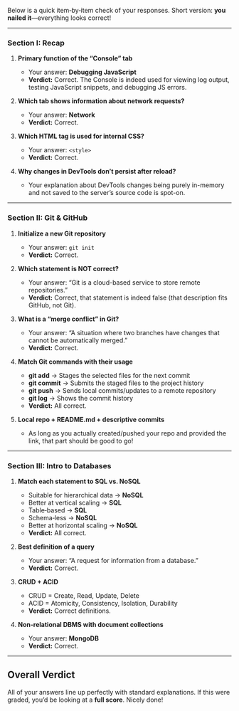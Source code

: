 Below is a quick item‐by‐item check of your responses. Short version: **you nailed it**—everything looks correct!

---

### **Section I: Recap**

1. **Primary function of the “Console” tab**  
   - Your answer: **Debugging JavaScript**  
   - **Verdict:** Correct. The Console is indeed used for viewing log output, testing JavaScript snippets, and debugging JS errors.

2. **Which tab shows information about network requests?**  
   - Your answer: **Network**  
   - **Verdict:** Correct.

3. **Which HTML tag is used for internal CSS?**  
   - Your answer: `<style>`  
   - **Verdict:** Correct.

4. **Why changes in DevTools don’t persist after reload?**  
   - Your explanation about DevTools changes being purely in-memory and not saved to the server’s source code is spot-on.  

---

### **Section II: Git & GitHub**

1. **Initialize a new Git repository**  
   - Your answer: `git init`  
   - **Verdict:** Correct.

2. **Which statement is NOT correct?**  
   - Your answer: “Git is a cloud-based service to store remote repositories.”  
   - **Verdict:** Correct, that statement is indeed false (that description fits GitHub, not Git).

3. **What is a “merge conflict” in Git?**  
   - Your answer: “A situation where two branches have changes that cannot be automatically merged.”  
   - **Verdict:** Correct.

4. **Match Git commands with their usage**  
   - **git add** → Stages the selected files for the next commit  
   - **git commit** → Submits the staged files to the project history  
   - **git push** → Sends local commits/updates to a remote repository  
   - **git log** → Shows the commit history  
   - **Verdict:** All correct.

5. **Local repo + README.md + descriptive commits**  
   - As long as you actually created/pushed your repo and provided the link, that part should be good to go!

---

### **Section III: Intro to Databases**

1. **Match each statement to SQL vs. NoSQL**  
   - Suitable for hierarchical data → **NoSQL**  
   - Better at vertical scaling → **SQL**  
   - Table‐based → **SQL**  
   - Schema‐less → **NoSQL**  
   - Better at horizontal scaling → **NoSQL**  
   - **Verdict:** All correct.

2. **Best definition of a query**  
   - Your answer: “A request for information from a database.”  
   - **Verdict:** Correct.

3. **CRUD + ACID**  
   - CRUD = Create, Read, Update, Delete  
   - ACID = Atomicity, Consistency, Isolation, Durability  
   - **Verdict:** Correct definitions.

4. **Non‐relational DBMS with document collections**  
   - Your answer: **MongoDB**  
   - **Verdict:** Correct.

---

## **Overall Verdict**

All of your answers line up perfectly with standard explanations. If this were graded, you’d be looking at a **full score**. Nicely done!
